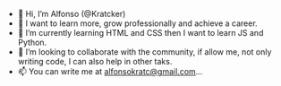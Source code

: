 - 👋 Hi, I’m Alfonso (@Kratcker)
- 👀 I want to learn more, grow professionally and achieve a career.
- 🌱 I’m currently learning HTML and CSS then I want to learn JS and Python.
- 💞️ I’m looking to collaborate with the community, if allow me, not only writing code, I can also help in other taks.
- 📫 You can write me at alfonsokratc@gmail.com...

<!---
Kratcker/Kratcker is a ✨ special ✨ repository because its `README.md` (this file) appears on your GitHub profile.
You can click the Preview link to take a look at your changes.
--->
